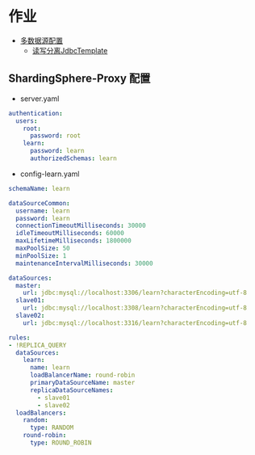 # 作业
* [多数据源配置](./write-read-split-datasource/src/main/java/org/geektime/data/source/DataSourceConfiguration.java)
    * [读写分离JdbcTemplate](./write-read-split-datasource/src/main/java/org/geektime/jdbc/JdbcTemplate.java)
    
    
## ShardingSphere-Proxy 配置
* server.yaml
```yaml
authentication:
  users:
    root:
      password: root
    learn:
      password: learn
      authorizedSchemas: learn
```

* config-learn.yaml
```yaml
schemaName: learn

dataSourceCommon:
  username: learn
  password: learn
  connectionTimeoutMilliseconds: 30000
  idleTimeoutMilliseconds: 60000
  maxLifetimeMilliseconds: 1800000
  maxPoolSize: 50
  minPoolSize: 1
  maintenanceIntervalMilliseconds: 30000

dataSources:
  master:
    url: jdbc:mysql://localhost:3306/learn?characterEncoding=utf-8
  slave01:
    url: jdbc:mysql://localhost:3308/learn?characterEncoding=utf-8
  slave02:
    url: jdbc:mysql://localhost:3316/learn?characterEncoding=utf-8

rules:
- !REPLICA_QUERY
  dataSources:
    learn:
      name: learn
      loadBalancerName: round-robin
      primaryDataSourceName: master
      replicaDataSourceNames:
        - slave01
        - slave02
  loadBalancers:
    random:
      type: RANDOM
    round-robin:
      type: ROUND_ROBIN
```